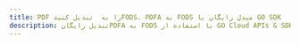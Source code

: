 ---title: PDF را به  تبدیل کنیدFODS، PDFA به FODS مبدل رایگان یا GO SDKdescription: تبدیل رایگانPDFA به FODS با استفاده از GO Cloud APIs & SDK همچنین اسناد PDF را در Cloud ایجاد، ویرایش و رندر کنید.---